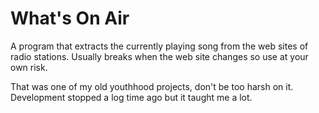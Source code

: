 What's On Air
=============

A program that extracts the currently playing song from the web sites of radio
stations. Usually breaks when the web site changes so use at your own risk.

That was one of my old youthhood projects, don't be too harsh on it.
Development stopped a log time ago but it taught me a lot.

